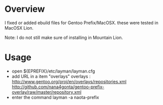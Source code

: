 # Overview
I fixed or added ebuild files for Gentoo Prefix/MacOSX.
these were tested in MacOSX Lion.

Note: I do not still make sure of installing in Mountain Lion.

# Usage
* open ${EPREFIX}/etc/layman/layman.cfg
* add URL in a item "overlays"
    overlays  : http://www.gentoo.org/proj/en/overlays/repositories.xml
	  http://github.com/nana4gonta/gentoo-prefix-overlay/raw/master/repository.xml
* enter the command
    layman -a naota-prefix

